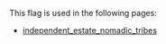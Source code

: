 This flag is used in the following pages:
 - [independent_estate_nomadic_tribes](../events/independent_estate_nomadic_tribes.md)
